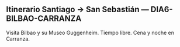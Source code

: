 ## Itinerario Santiago → San Sebastián — DIA6-BILBAO-CARRANZA
Visita Bilbao y su Museo Guggenheim. Tiempo libre. Cena y noche en Carranza.
